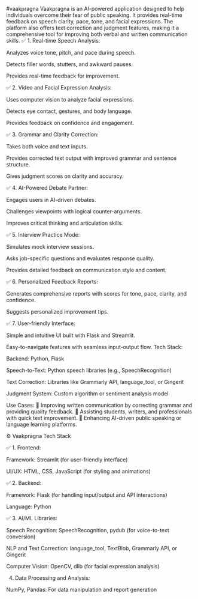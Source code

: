 #vaakpragna
Vaakpragna is an AI-powered application designed to help individuals overcome their fear of public speaking. It provides real-time feedback on speech clarity, pace, tone, and facial expressions. The platform also offers text correction and judgment features, making it a comprehensive tool for improving both verbal and written communication skills.
✅ 1. Real-time Speech Analysis:

Analyzes voice tone, pitch, and pace during speech.

Detects filler words, stutters, and awkward pauses.

Provides real-time feedback for improvement.

✅ 2. Video and Facial Expression Analysis:

Uses computer vision to analyze facial expressions.

Detects eye contact, gestures, and body language.

Provides feedback on confidence and engagement.

✅ 3. Grammar and Clarity Correction:

Takes both voice and text inputs.

Provides corrected text output with improved grammar and sentence structure.

Gives judgment scores on clarity and accuracy.

✅ 4. AI-Powered Debate Partner:

Engages users in AI-driven debates.

Challenges viewpoints with logical counter-arguments.

Improves critical thinking and articulation skills.

✅ 5. Interview Practice Mode:

Simulates mock interview sessions.

Asks job-specific questions and evaluates response quality.

Provides detailed feedback on communication style and content.

✅ 6. Personalized Feedback Reports:

Generates comprehensive reports with scores for tone, pace, clarity, and confidence.

Suggests personalized improvement tips.

✅ 7. User-friendly Interface:

Simple and intuitive UI built with Flask and Streamlit.

Easy-to-navigate features with seamless input-output flow.
Tech Stack:

Backend: Python, Flask

Speech-to-Text: Python speech libraries (e.g., SpeechRecognition)

Text Correction: Libraries like Grammarly API, language_tool, or Gingerit

Judgment System: Custom algorithm or sentiment analysis model

Use Cases:
🔹 Improving written communication by correcting grammar and providing quality feedback.
🔹 Assisting students, writers, and professionals with quick text improvement.
🔹 Enhancing AI-driven public speaking or language learning platforms.

⚙️ Vaakpragna Tech Stack

✅ 1. Frontend:

Framework: Streamlit (for user-friendly interface)

UI/UX: HTML, CSS, JavaScript (for styling and animations)

✅ 2. Backend:

Framework: Flask (for handling input/output and API interactions)

Language: Python

✅ 3. AI/ML Libraries:

Speech Recognition: SpeechRecognition, pydub (for voice-to-text conversion)

NLP and Text Correction: language_tool, TextBlob, Grammarly API, or Gingerit

Computer Vision: OpenCV, dlib (for facial expression analysis)

 4. Data Processing and Analysis:

NumPy, Pandas: For data manipulation and report generation
